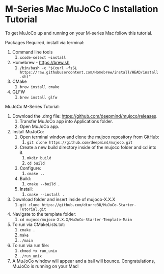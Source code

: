 # M-Series Mac MuJoCo C Installation Tutorial

To get MuJoCo up and running on your M-series Mac follow this tutorial.

Packages Required, install via terminal:

1. Command line tools
    1. ```xcode-select —install```
2. Homebrew -  https://brew.sh
    1. ```/bin/bash -c "$(curl -fsSL https://raw.githubusercontent.com/Homebrew/install/HEAD/install.sh)"```
3. CMake
    1. ```brew install cmake```
4. GLFW
    1. ```brew install glfw```

MuJoCo M-Series Tutorial:

1. Download the .dmg file: https://github.com/deepmind/mujoco/releases.
	1. Transfer MuJoCo app into Applications folder.
	2. Open MuJoCo app. 	
2. Install MuJoCo:
    1. Open terminal window and clone the mujoco repository from GitHub: 
        1. ```git clone https://github.com/deepmind/mujoco.git```
    2. Create a new build directory inside of the mujoco folder and cd into it.
    	1. ```mkdir build```
     	2. ```cd build```
    3. Configure:
     	1. ```cmake ..```
    5. Build:
    	1. ```cmake --build .```
    7. Install:
       	1. ```cmake --install .```
3. Download folder and insert inside of mujoco-X.X.X
 	1. ``` git clone https://github.com/dtorre38/MuJoCo-Starter-Tutorial.git ```
4. Navigate to the template folder:
	1. ```cd mujoco/mujoco-X.X.X/MuJoCo-Starter-Template-Main```
5. To run via CMakeLists.txt:
	1. ```cmake .```
 	2. ```make```
  	3. ```./main```
6. To run via run file:
	1. ```chmod +x run_unix```
 	2. ```./run_unix```
7. A MuJoCo window will appear and a ball will bounce. Congratulations, MuJoCo is running on your Mac!
